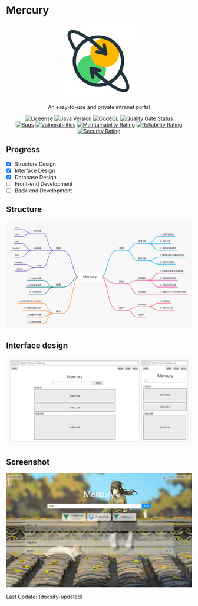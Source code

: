 # Mercury

<p align="center">
  <a href="https://stacks-cubic.github.io/Mercury/">
    <img alt="docsify" src="./_media/logo.png">
  </a>
</p>

<p align="center">
  An easy-to-use and private intranet portal
</p>

<div align="center">
    <a href="https://github.com/stacks-cubic/Mercury/blob/master/LICENSE"><img alt="Liceense" src="https://img.shields.io/badge/license-MIT-blue.svg"></a>
    <a href="javascript:;"><img alt="Java Version" src="https://img.shields.io/badge/Java-17%20or%20later-%23FF7800?logo=java"></a>
    <a href="https://github.com/stacks-cubic/Mercury/security/code-scanning"><img alt="CodeQL" src="https://github.com/stacks-cubic/Mercury/workflows/CodeQL/badge.svg"></a>
    <a href="https://sonarcloud.io/summary/new_code?id=stacks-cubic_Mercury"><img alt="Quality Gate Status" src="https://sonarcloud.io/api/project_badges/measure?project=stacks-cubic_Mercury&metric=alert_status"></a>
</div>

<div align="center">
    <a href="https://sonarcloud.io/summary/new_code?id=stacks-cubic_Mercury"><img alt="Bugs" src="https://sonarcloud.io/api/project_badges/measure?project=stacks-cubic_Mercury&metric=bugs"></a>
    <a href="https://sonarcloud.io/summary/new_code?id=stacks-cubic_Mercury"><img alt="Vulnerabilities" src="https://sonarcloud.io/api/project_badges/measure?project=stacks-cubic_Mercury&metric=vulnerabilities"></a>
    <a href="https://sonarcloud.io/summary/new_code?id=stacks-cubic_Mercury"><img alt="Maintainability Rating" src="https://sonarcloud.io/api/project_badges/measure?project=stacks-cubic_Mercury&metric=sqale_rating"></a>
    <a href="https://sonarcloud.io/summary/new_code?id=stacks-cubic_Mercury"><img alt="Reliability Rating" src="https://sonarcloud.io/api/project_badges/measure?project=stacks-cubic_Mercury&metric=reliability_rating"></a>
    <a href="https://sonarcloud.io/summary/new_code?id=stacks-cubic_Mercury"><img alt="Security Rating" src="https://sonarcloud.io/api/project_badges/measure?project=stacks-cubic_Mercury&metric=security_rating"></a>
</div>

## Progress

- [X] Structure Design
- [X] Interface Design
- [X] Database Design
- [ ] Front-end Development
- [ ] Back-end Development

## Structure
![](./_media/structure.png)

## Interface design
![](./_media/ui.png)

## Screenshot
![](./_media/demo1.jpeg)

Last Update: {docsify-updated}